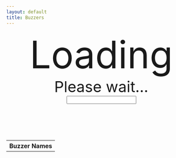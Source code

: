 ```yaml
---
layout: default
title: Buzzers
---
```


<center>
<div id="buzzer-primary" style="width: 100%; font-size: 100px;">Loading</div>
<div id="buzzer-secondary" style="width: 100%; font-size: 40px;">Please wait...</div>
<input id="buzzer-input" type="text">
<table id="buzzer-names" style="padding-top: 5em;"><tr><th colspan=2>Buzzer Names</th></tr></table>
</center>
<script>
window.onload = function() {
var nameFields = new Array();
var presses = new Array();
var enabled = false;
var timer = -1;
var timerId = 0;
var primary = document.getElementById("buzzer-primary");
var secondary = document.getElementById("buzzer-secondary");
var input = document.getElementById("buzzer-input");
var lastKeyCode = null;

var nameContainer = document.getElementById("buzzer-names");
for (var i = 1; i <= 10; i++) {
    var row = document.createElement("tr");
    row.innerHTML = "<td>Buzzer #" + i + "</td>";
    
    var field = document.createElement("input");
    field.value = "Buzzer #" + i;
    nameFields[i] = field;
    
    var fieldCell = document.createElement("td");
    fieldCell.appendChild(field);
    row.appendChild(fieldCell);
    nameContainer.appendChild(row);
}

function buzzer(key) {
    if (!enabled) {
        return;
    }
    enabled = false;
    primary.innerHTML = nameFields[key].value;
    timer = 5;
    updateTimer();
}
function updateTimer() {
    if (timer < 0) {
        enable();
        return;
    } else if (timer == 0) {
        secondary.innerHTML = "STOP";
    } else {
        secondary.innerHTML = "" + timer;
    }
    timer--;
    timerId = window.setTimeout(updateTimer, 1000);
}
function reset() {
    timer = 0;
    window.clearTimeout(timerId);
}
function enable() {
    reset();
    enabled = true;
    primary.innerHTML = "Ready";
    secondary.innerHTML = "Press a buzzer";
    input.placeholder = "";
}
function disable() {
    reset();
    enabled = false;
    primary.innerHTML = "Disabled";
    secondary.innerHTML = "Click the space below to start";
    input.placeholder = "Click here to start";
}
disable();

input.onfocus = enable;
input.onblur = disable;
input.onkeydown = function(event) {
    if (!enabled) {
        return;
    }
    var key = event.keyCode;
    if (presses[key]) {
        return;
    }
    presses[key] = true;
    lastKeyCode = null;
    var pressed;
    if (key >= 48 && key <= 57) {
        pressed = key - 48;
    } else if (key >= 96 && key <= 105) {
        pressed = key - 96;
    } else {
        lastKeyCode = key;
        return;
    }
    if (pressed == 0) {
        pressed = 10;
    }
    buzzer(pressed);
}
input.onkeypress = function(event) {
    event.preventDefault();
    if (lastKeyCode != null) {
        var c;
        if (event.which == null) {
            c = String.fromCharCode(event.keyCode);
        } else if (event.which!=0 && event.charCode != 0) {
            c = String.fromCharCode(event.which);
        } else {
    	    return;
        }
        alert("Unknown key: keyCode=" + lastKeyCode + " character='" + c + "'");
        lastKeyCode = null;
    }
}
input.onkeyup = function(event) {
    presses[event.keyCode] = false;
}
};
</script>
